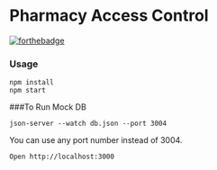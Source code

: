 # Pharmacy Access Control

[![forthebadge](http://forthebadge.com/images/badges/built-with-love.svg)](http://forthebadge.com)



### Usage

```
npm install
npm start
```

###To Run Mock DB

```
json-server --watch db.json --port 3004
```
You can use any port number instead of 3004.

```
Open http://localhost:3000
```